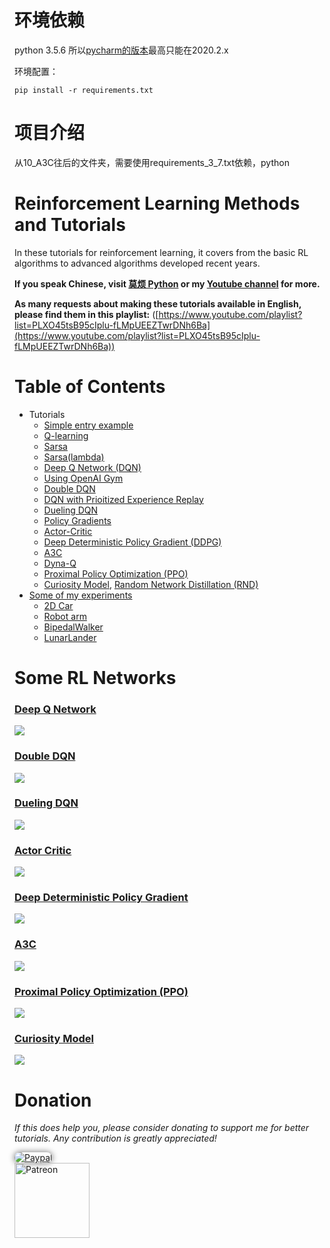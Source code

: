 # 环境依赖

python 3.5.6 所以[pycharm的版本](https://blog.csdn.net/rrkifk/article/details/132579474)最高只能在2020.2.x

环境配置：

```shell
pip install -r requirements.txt
```

# 项目介绍

从10_A3C往后的文件夹，需要使用requirements_3_7.txt依赖，python 

# Reinforcement Learning Methods and Tutorials

In these tutorials for reinforcement learning, it covers from the basic RL algorithms to advanced algorithms developed recent years.

**If you speak Chinese, visit [莫烦 Python](https://mofanpy.com) or my [Youtube channel](https://www.youtube.com/channel/UCdyjiB5H8Pu7aDTNVXTTpcg) for more.**

**As many requests about making these tutorials available in English, please find them in this playlist:** ([https://www.youtube.com/playlist?list=PLXO45tsB95cIplu-fLMpUEEZTwrDNh6Ba](https://www.youtube.com/playlist?list=PLXO45tsB95cIplu-fLMpUEEZTwrDNh6Ba))

# Table of Contents

* Tutorials
  * [Simple entry example](contents/1_command_line_reinforcement_learning)
  * [Q-learning](contents/2_Q_Learning_maze)
  * [Sarsa](contents/3_Sarsa_maze)
  * [Sarsa(lambda)](contents/4_Sarsa_lambda_maze)
  * [Deep Q Network (DQN)](contents/5_Deep_Q_Network)
  * [Using OpenAI Gym](contents/6_OpenAI_gym)
  * [Double DQN](contents/5.1_Double_DQN)
  * [DQN with Prioitized Experience Replay](contents/5.2_Prioritized_Replay_DQN)
  * [Dueling DQN](contents/5.3_Dueling_DQN)
  * [Policy Gradients](contents/7_Policy_gradient_softmax)
  * [Actor-Critic](contents/8_Actor_Critic_Advantage)
  * [Deep Deterministic Policy Gradient (DDPG)](contents/9_Deep_Deterministic_Policy_Gradient_DDPG)
  * [A3C](contents/10_A3C)
  * [Dyna-Q](contents/11_Dyna_Q)
  * [Proximal Policy Optimization (PPO)](contents/12_Proximal_Policy_Optimization)
  * [Curiosity Model](/contents/Curiosity_Model), [Random Network Distillation (RND)](/contents/Curiosity_Model/Random_Network_Distillation.py)
* [Some of my experiments](experiments)
  * [2D Car](experiments/2D_car)
  * [Robot arm](experiments/Robot_arm)
  * [BipedalWalker](experiments/Solve_BipedalWalker)
  * [LunarLander](experiments/Solve_LunarLander)

# Some RL Networks

### [Deep Q Network](contents/5_Deep_Q_Network)

<a href="contents/5_Deep_Q_Network">
    <img class="course-image" src="https://mofanpy.com/static/results/reinforcement-learning/4-3-2.png">
</a>

### [Double DQN](contents/5.1_Double_DQN)

<a href="contents/5.1_Double_DQN">
    <img class="course-image" src="https://mofanpy.com/static/results/reinforcement-learning/4-5-3.png">
</a>

### [Dueling DQN](contents/5.3_Dueling_DQN)

<a href="contents/5.3_Dueling_DQN">
    <img class="course-image" src="https://mofanpy.com/static/results/reinforcement-learning/4-7-4.png">
</a>

### [Actor Critic](contents/8_Actor_Critic_Advantage)

<a href="contents/8_Actor_Critic_Advantage">
    <img class="course-image" src="https://mofanpy.com/static/results/reinforcement-learning/6-1-1.png">
</a>

### [Deep Deterministic Policy Gradient](contents/9_Deep_Deterministic_Policy_Gradient_DDPG)

<a href="contents/9_Deep_Deterministic_Policy_Gradient_DDPG">
    <img class="course-image" src="https://mofanpy.com/static/results/reinforcement-learning/6-2-2.png">
</a>

### [A3C](contents/10_A3C)

<a href="contents/10_A3C">
    <img class="course-image" src="https://mofanpy.com/static/results/reinforcement-learning/6-3-2.png">
</a>

### [Proximal Policy Optimization (PPO)](contents/12_Proximal_Policy_Optimization)

<a href="contents/12_Proximal_Policy_Optimization">
    <img class="course-image" src="https://mofanpy.com/static/results/reinforcement-learning/6-4-3.png">
</a>

### [Curiosity Model](/contents/Curiosity_Model)

<a href="/contents/Curiosity_Model">
    <img class="course-image" src="/contents/Curiosity_Model/Curiosity.png">
</a>

# Donation

*If this does help you, please consider donating to support me for better tutorials. Any contribution is greatly appreciated!*

<div >
  <a href="https://www.paypal.com/cgi-bin/webscr?cmd=_donations&business=morvanzhou%40gmail%2ecom&lc=C2&item_name=MorvanPython&currency_code=AUD&bn=PP%2dDonationsBF%3abtn_donateCC_LG%2egif%3aNonHosted">
    <img style="border-radius: 20px;  box-shadow: 0px 0px 10px 1px  #888888;"
         src="https://www.paypalobjects.com/webstatic/en_US/i/btn/png/silver-pill-paypal-44px.png"
         alt="Paypal"
         height="auto" ></a>
</div>

<div>
  <a href="https://www.patreon.com/morvan">
    <img src="https://mofanpy.com/static/img/support/patreon.jpg"
         alt="Patreon"
         height=120></a>
</div>
